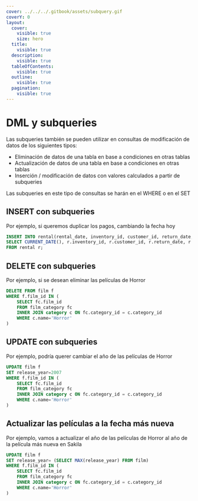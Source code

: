 ```yaml
---
cover: ../../../.gitbook/assets/subquery.gif
coverY: 0
layout:
  cover:
    visible: true
    size: hero
  title:
    visible: true
  description:
    visible: true
  tableOfContents:
    visible: true
  outline:
    visible: true
  pagination:
    visible: true
---
```


# DML y subqueries

Las subqueries también se pueden utilizar en consultas de modificación de datos de los siguientes tipos:

* Eliminación de datos de una tabla en base a condiciones en otras tablas
* Actualización de datos de una tabla en base a condiciones en otras tablas
* Inserción / modificación de datos con valores calculados a partir de subqueries

Las subqueries en este tipo de consultas se harán en el WHERE o en el SET

## INSERT con subqueries

Por ejemplo, si queremos duplicar los pagos, cambiando la fecha hoy

```sql
INSERT INTO rental(rental_date, inventory_id, customer_id, return_date, staff_id, last_update)
SELECT CURRENT_DATE(), r.inventory_id, r.customer_id, r.return_date, r.staff_id, NOW()
FROM rental r;
```

## DELETE con subqueries

Por ejemplo, si se desean eliminar las películas de Horror

```sql
DELETE FROM film f
WHERE f.film_id IN (
    SELECT fc.film_id
    FROM film_category fc 
    INNER JOIN category c ON fc.category_id = c.category_id
    WHERE c.name='Horror'
)
```

## UPDATE con subqueries

Por ejemplo, podría querer cambiar el año de las películas de Horror

```sql
UPDATE film f
SET release_year=2007
WHERE f.film_id IN (
    SELECT fc.film_id
    FROM film_category fc 
    INNER JOIN category c ON fc.category_id = c.category_id
    WHERE c.name='Horror'
)
```

## Actualizar las películas a la fecha más nueva

Por ejemplo, vamos a actualizar el año de las películas de Horror al año de la película más nueva en Sakila

```sql
UPDATE film f
SET release_year= (SELECT MAX(release_year) FROM film)
WHERE f.film_id IN (
    SELECT fc.film_id
    FROM film_category fc 
    INNER JOIN category c ON fc.category_id = c.category_id
    WHERE c.name='Horror'
)
```
